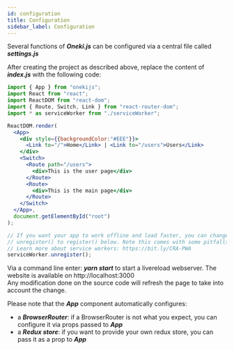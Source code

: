 ```yaml
---
id: configuration
title: Configuration
sidebar_label: Configuration
---
```

Several functions of ***Oneki.js*** can be configured via a central file called ***settings.js***

After creating the project as described above, replace the content of ***index.js*** with the following code:
```jsx
import { App } from "onekijs";
import React from "react";
import ReactDOM from "react-dom";
import { Route, Switch, Link } from "react-router-dom";
import * as serviceWorker from "./serviceWorker";

ReactDOM.render(
  <App>
    <div style={{backgroundColor:"#EEE"}}>
      <Link to="/">Home</Link> | <Link to="/users">Users</Link>
    </div>
    <Switch>
      <Route path="/users">
        <div>This is the user page</div>
      </Route>
      <Route>
        <div>This is the main page</div>
      </Route>
    </Switch>
  </App>,
  document.getElementById("root")
);

// If you want your app to work offline and load faster, you can change
// unregister() to register() below. Note this comes with some pitfalls.
// Learn more about service workers: https://bit.ly/CRA-PWA
serviceWorker.unregister();
```
Via a command line enter: ***yarn start*** to start a livereload webserver. The website is available on http://localhost:3000<br/>
Any modification done on the source code will refresh the page to take into account the change.

Please note that the ***App*** component automatically configures:
- a ***BrowserRouter***: if a BrowserRouter is not what you expect, you can configure it via props passed to ***App***
- a ***Redux store***: if you want to provide your own redux store, you can pass it as a prop to ***App***
